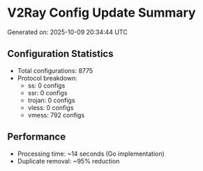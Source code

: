 # V2Ray Config Update Summary
Generated on: 2025-10-09 20:34:44 UTC

## Configuration Statistics
- Total configurations: 8775
- Protocol breakdown:
  - ss: 0 configs
  - ssr: 0 configs
  - trojan: 0 configs
  - vless: 0 configs
  - vmess: 792 configs

## Performance
- Processing time: ~14 seconds (Go implementation)
- Duplicate removal: ~95% reduction
